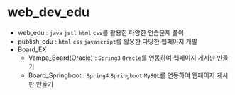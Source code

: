 # web_dev_edu

- web_edu : `java` `jstl` `html` `css`를 활용한 다양한 연습문제 풀이
- publish_edu : `html` `css` `javascript`를 활용한 다양한 웹페이지 개발
- Board_EX
  - Vampa_Board(Oracle) : `Spring3` `Oracle`를 연동하여 웹페이지 게시판 만들기
  - Board_Springboot : `Spring4` `Springboot` `MySQL`를 연동하여 웹페이지 게시판 만들기

